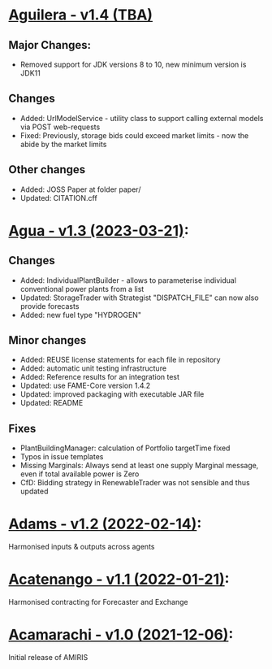 <!-- SPDX-FileCopyrightText: 2022 German Aerospace Center <amiris@dlr.de>

SPDX-License-Identifier: CC0-1.0 -->

# [Aguilera - v1.4 (TBA)](https://gitlab.com/dlr-ve/esy/amiris/amiris/-/releases/v1.4)
## Major Changes:
* Removed support for JDK versions 8 to 10, new minimum version is JDK11 

## Changes
* Added: UrlModelService - utility class to support calling external models via POST web-requests
* Fixed: Previously, storage bids could exceed market limits - now the abide by the market limits

## Other changes
* Added: JOSS Paper at folder paper/
* Updated: CITATION.cff

# [Agua - v1.3 (2023-03-21)](https://gitlab.com/dlr-ve/esy/amiris/amiris/-/releases/v1.3):
## Changes
* Added: IndividualPlantBuilder - allows to parameterise individual conventional power plants from a list
* Updated: StorageTrader with Strategist "DISPATCH_FILE" can now also provide forecasts
* Added: new fuel type "HYDROGEN"

## Minor changes
* Added: REUSE license statements for each file in repository
* Added: automatic unit testing infrastructure
* Added: Reference results for an integration test
* Updated: use FAME-Core version 1.4.2
* Updated: improved packaging with executable JAR file
* Updated: README

## Fixes
* PlantBuildingManager: calculation of Portfolio targetTime fixed
* Typos in issue templates
* Missing Marginals: Always send at least one supply Marginal message, even if total available power is Zero
* CfD: Bidding strategy in RenewableTrader was not sensible and thus updated

# [Adams - v1.2 (2022-02-14)](https://gitlab.com/dlr-ve/esy/amiris/amiris/-/releases/v1.2):
Harmonised inputs & outputs across agents

# [Acatenango - v1.1 (2022-01-21)](https://gitlab.com/dlr-ve/esy/amiris/amiris/-/releases/v1.1): 
Harmonised contracting for Forecaster and Exchange

# [Acamarachi - v1.0 (2021-12-06)](https://gitlab.com/dlr-ve/esy/amiris/amiris/-/releases/v1.0): 
Initial release of AMIRIS
